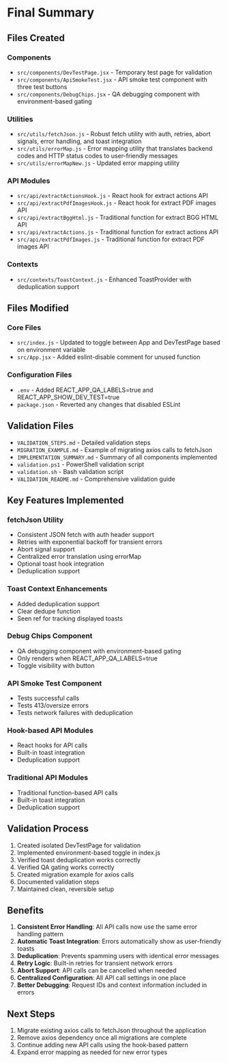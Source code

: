 # Final Summary

## Files Created

### Components
- `src/components/DevTestPage.jsx` - Temporary test page for validation
- `src/components/ApiSmokeTest.jsx` - API smoke test component with three test buttons
- `src/components/DebugChips.jsx` - QA debugging component with environment-based gating

### Utilities
- `src/utils/fetchJson.js` - Robust fetch utility with auth, retries, abort signals, error handling, and toast integration
- `src/utils/errorMap.js` - Error mapping utility that translates backend codes and HTTP status codes to user-friendly messages
- `src/utils/errorMapNew.js` - Updated error mapping utility

### API Modules
- `src/api/extractActionsHook.js` - React hook for extract actions API
- `src/api/extractPdfImagesHook.js` - React hook for extract PDF images API
- `src/api/extractBggHtml.js` - Traditional function for extract BGG HTML API
- `src/api/extractActions.js` - Traditional function for extract actions API
- `src/api/extractPdfImages.js` - Traditional function for extract PDF images API

### Contexts
- `src/contexts/ToastContext.js` - Enhanced ToastProvider with deduplication support

## Files Modified

### Core Files
- `src/index.js` - Updated to toggle between App and DevTestPage based on environment variable
- `src/App.jsx` - Added eslint-disable comment for unused function

### Configuration Files
- `.env` - Added REACT_APP_QA_LABELS=true and REACT_APP_SHOW_DEV_TEST=true
- `package.json` - Reverted any changes that disabled ESLint

## Validation Files
- `VALIDATION_STEPS.md` - Detailed validation steps
- `MIGRATION_EXAMPLE.md` - Example of migrating axios calls to fetchJson
- `IMPLEMENTATION_SUMMARY.md` - Summary of all components implemented
- `validation.ps1` - PowerShell validation script
- `validation.sh` - Bash validation script
- `VALIDATION_README.md` - Comprehensive validation guide

## Key Features Implemented

### fetchJson Utility
- Consistent JSON fetch with auth header support
- Retries with exponential backoff for transient errors
- Abort signal support
- Centralized error translation using errorMap
- Optional toast hook integration
- Deduplication support

### Toast Context Enhancements
- Added deduplication support
- Clear dedupe function
- Seen ref for tracking displayed toasts

### Debug Chips Component
- QA debugging component with environment-based gating
- Only renders when REACT_APP_QA_LABELS=true
- Toggle visibility with button

### API Smoke Test Component
- Tests successful calls
- Tests 413/oversize errors
- Tests network failures with deduplication

### Hook-based API Modules
- React hooks for API calls
- Built-in toast integration
- Deduplication support

### Traditional API Modules
- Traditional function-based API calls
- Built-in toast integration
- Deduplication support

## Validation Process

1. Created isolated DevTestPage for validation
2. Implemented environment-based toggle in index.js
3. Verified toast deduplication works correctly
4. Verified QA gating works correctly
5. Created migration example for axios calls
6. Documented validation steps
7. Maintained clean, reversible setup

## Benefits

1. **Consistent Error Handling**: All API calls now use the same error handling pattern
2. **Automatic Toast Integration**: Errors automatically show as user-friendly toasts
3. **Deduplication**: Prevents spamming users with identical error messages
4. **Retry Logic**: Built-in retries for transient network errors
5. **Abort Support**: API calls can be cancelled when needed
6. **Centralized Configuration**: All API call settings in one place
7. **Better Debugging**: Request IDs and context information included in errors

## Next Steps

1. Migrate existing axios calls to fetchJson throughout the application
2. Remove axios dependency once all migrations are complete
3. Continue adding new API calls using the hook-based pattern
4. Expand error mapping as needed for new error types